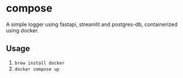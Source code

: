 # compose
A simple logger using fastapi, streamlit and postgres-db, containerized using docker.

## Usage

1. `brew install docker`
2. `docker compose up`
